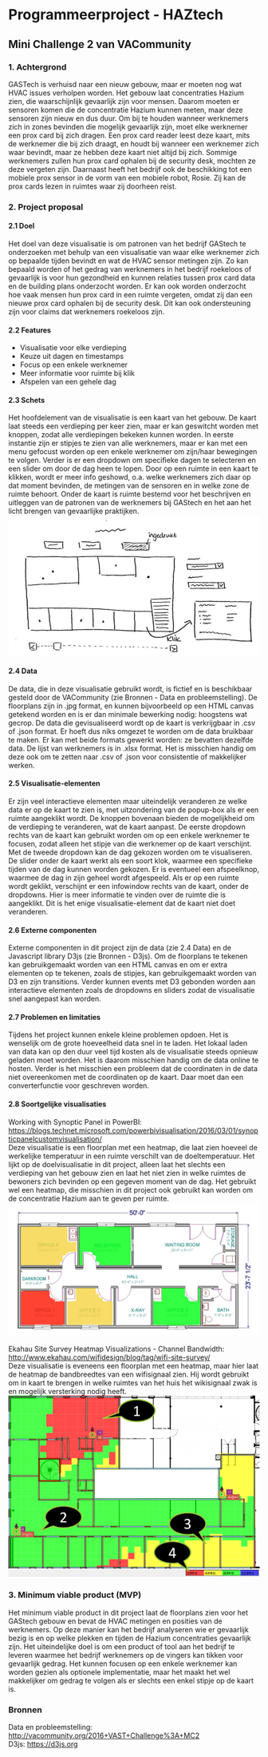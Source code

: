 # Programmeerproject - HAZtech
## Mini Challenge 2 van VACommunity
### 1. Achtergrond
GASTech is verhuisd naar een nieuw gebouw, maar er moeten nog wat HVAC issues verholpen worden. Het gebouw laat concentraties Hazium zien, die waarschijnlijk gevaarlijk zijn voor mensen. Daarom moeten er sensoren komen die de concentratie Hazium kunnen meten, maar deze sensoren zijn nieuw en dus duur. Om bij te houden wanneer werknemers zich in zones bevinden die mogelijk gevaarlijk zijn, moet elke werknemer een prox card bij zich dragen. Een prox card reader leest deze kaart, mits de werknemer die bij zich draagt, en houdt bij wanneer een werknemer zich waar bevindt, maar ze hebben deze kaart niet altijd bij zich. Sommige werknemers zullen hun prox card ophalen bij de security desk, mochten ze deze vergeten zijn. Daarnaast heeft het bedrijf ook de beschikking tot een mobiele prox sensor in de vorm van een mobiele robot, Rosie. Zij kan de prox cards lezen in ruimtes waar zij doorheen reist.

### 2. Project proposal
#### 2.1 Doel
Het doel van deze visualisatie is om patronen van het bedrijf GAStech te onderzoeken met behulp van een visualisatie van waar elke werknemer zich op bepaalde tijden bevindt en wat de HVAC sensor metingen zijn. Zo kan bepaald worden of het gedrag van werknemers in het bedrijf roekeloos of gevaarlijk is voor hun gezondheid en kunnen relaties tussen prox card data en de building plans onderzocht worden. Er kan ook worden onderzocht hoe vaak mensen hun prox card in een ruimte vergeten, omdat zij dan een nieuwe prox card ophalen bij de security desk. Dit kan ook ondersteuning zijn voor claims dat werknemers roekeloos zijn.
#### 2.2 Features
* Visualisatie voor elke verdieping
* Keuze uit dagen en timestamps
* Focus op een enkele werknemer
* Meer informatie voor ruimte bij klik
* Afspelen van een gehele dag
#### 2.3 Schets
Het hoofdelement van de visualisatie is een kaart van het gebouw. De kaart laat steeds een verdieping per keer zien, maar er kan geswitcht worden met knoppen, zodat alle verdiepingen bekeken kunnen worden. In eerste instantie zijn er stipjes te zien van alle werknemers, maar er kan met een menu gefocust worden op een enkele werknemer om zijn/haar bewegingen te volgen. Verder is er een dropdown om specifieke dagen te selecteren en een slider om door de dag heen te lopen. Door op een ruimte in een kaart te klikken, wordt er meer info geshowd, o.a. welke werknemers zich daar op dat moment bevinden, de metingen van de sensoren en in welke zone de ruimte behoort. Onder de kaart is ruimte bestemd voor het beschrijven en uitleggen van de patronen van de werknemers bij GAStech en het aan het licht brengen van gevaarlijke praktijken.
<img src="doc/overzichtschets.jpg">
#### 2.4 Data
De data, die in deze visualisatie gebruikt wordt, is fictief en is beschikbaar gesteld door de VACommunity (zie Bronnen - Data en probleemstelling). De floorplans zijn in .jpg format, en kunnen bijvoorbeeld op een HTML canvas getekend worden en is er dan minimale bewerking nodig: hoogstens wat gecrop. De data die gevisualiseerd wordt op de kaart is verkrijgbaar in .csv of .json format. Er hoeft dus niks omgezet te worden om de data bruikbaar te maken. Er kan met beide formats gewerkt worden: ze bevatten dezelfde data. De lijst van werknemers is in .xlsx format. Het is misschien handig om deze ook om te zetten naar .csv of .json voor consistentie of makkelijker werken.
#### 2.5 Visualisatie-elementen
Er zijn veel interactieve elementen maar uiteindelijk veranderen ze welke data er op de kaart te zien is, met uitzondering van de popup-box als er een ruimte aangeklikt wordt. De knoppen bovenaan bieden de mogelijkheid om de verdieping te veranderen, wat de kaart aanpast. De eerste dropdown rechts van de kaart kan gebruikt worden om op een enkele werknemer te focusen, zodat alleen het stipje van die werknemer op de kaart verschijnt. Met de tweede dropdown kan de dag gekozen worden om te visualiseren. De slider onder de kaart werkt als een soort klok, waarmee een specifieke tijden van de dag kunnen worden gekozen. Er is eventueel een afspeelknop, waarmee de dag in zijn geheel wordt afgespeeld. Als er op een ruimte wordt geklikt, verschijnt er een infowindow rechts van de kaart, onder de dropdowns. Hier is meer informatie te vinden over de ruimte die is aangeklikt. Dit is het enige visualisatie-element dat de kaart niet doet veranderen.
#### 2.6 Externe componenten
Externe componenten in dit project zijn de data (zie 2.4 Data) en de Javascript library D3js (zie Bronnen - D3js). Om de floorplans te tekenen kan gebruikgemaakt worden van een HTML canvas en om er extra elementen op te tekenen, zoals de stipjes, kan gebruikgemaakt worden van D3 en zijn transitions. Verder kunnen events met D3 gebonden worden aan interactieve elementen zoals de dropdowns en sliders zodat de visualisatie snel aangepast kan worden.
#### 2.7 Problemen en limitaties
Tijdens het project kunnen enkele kleine problemen opdoen. Het is wenselijk om de grote hoeveelheid data snel in te laden. Het lokaal laden van data kan op den duur veel tijd kosten als de visualisatie steeds opnieuw geladen moet worden. Het is daarom misschien handig om de data online te hosten. Verder is het misschien een probleem dat de coordinaten in de data niet overeenkomen met de coordinaten op de kaart. Daar moet dan een converterfunctie voor geschreven worden.
#### 2.8 Soortgelijke visualisaties
Working with Synoptic Panel in PowerBI: https://blogs.technet.microsoft.com/powerbivisualisation/2016/03/01/synopticpanelcustomvisualisation/  
Deze visualisatie is een floorplan met een heatmap, die laat zien hoeveel de werkelijke temperatuur in een ruimte verschilt van de doeltemperatuur. Het lijkt op de doelvisualisatie in dit project, alleen laat het slechts een verdieping van het gebouw zien en laat het niet zien in welke ruimtes de bewoners zich bevinden op een gegeven moment van de dag. Het gebruikt wel een heatmap, die misschien in dit project ook gebruikt kan worden om de concentratie Hazium aan te geven per ruimte.
<img src="doc/soortgelijkevis.png">

Ekahau Site Survey Heatmap Visualizations - Channel Bandwidth: http://www.ekahau.com/wifidesign/blog/tag/wifi-site-survey/  
Deze visualisatie is eveneens een floorplan met een heatmap, maar hier laat de heatmap de bandbreedtes van een wifisignaal zien. Hij wordt gebruikt om in kaart te brengen in welke ruimtes van het huis het wikisignaal zwak is en mogelijk versterking nodig heeft.
<img src="doc/soortgelijkevis2.png">
### 3. Minimum viable product (MVP)
Het minimum viable product in dit project laat de floorplans zien voor het GAStech gebouw en bevat de HVAC metingen en posities van de werknemers. Op deze manier kan het bedrijf analyseren wie er gevaarlijk bezig is en op welke plekken en tijden de Hazium concentraties gevaarlijk zijn. Het uiteindelijke doel is om een product of tool aan het bedrijf te leveren waarmee het bedrijf werknemers op de vingers kan tikken voor gevaarlijk gedrag. Het kunnen focusen op een enkele werknemer kan worden gezien als optionele implementatie, maar het maakt het wel makkelijker om gedrag te volgen als er slechts een enkel stipje op de kaart is.

### Bronnen
Data en probleemstelling: http://vacommunity.org/2016+VAST+Challenge%3A+MC2  
D3js: https://d3js.org  
